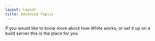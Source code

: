 ```yaml
---
layout: layout
title: Advanced Topics
---
```


If you would like to know more about how White works, or set it up on a build server this is the place for you